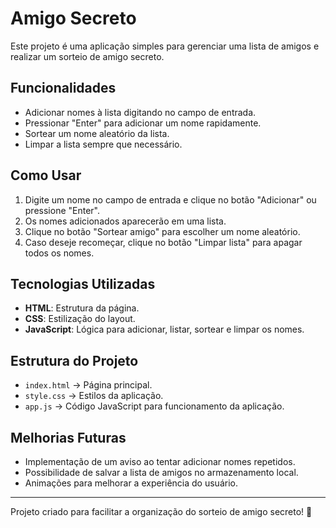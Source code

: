 # Amigo Secreto

Este projeto é uma aplicação simples para gerenciar uma lista de amigos e realizar um sorteio de amigo secreto.

## Funcionalidades
- Adicionar nomes à lista digitando no campo de entrada.
- Pressionar "Enter" para adicionar um nome rapidamente.
- Sortear um nome aleatório da lista.
- Limpar a lista sempre que necessário.

## Como Usar
1. Digite um nome no campo de entrada e clique no botão "Adicionar" ou pressione "Enter".
2. Os nomes adicionados aparecerão em uma lista.
3. Clique no botão "Sortear amigo" para escolher um nome aleatório.
4. Caso deseje recomeçar, clique no botão "Limpar lista" para apagar todos os nomes.

## Tecnologias Utilizadas
- **HTML**: Estrutura da página.
- **CSS**: Estilização do layout.
- **JavaScript**: Lógica para adicionar, listar, sortear e limpar os nomes.

## Estrutura do Projeto
- `index.html` → Página principal.
- `style.css` → Estilos da aplicação.
- `app.js` → Código JavaScript para funcionamento da aplicação.

## Melhorias Futuras
- Implementação de um aviso ao tentar adicionar nomes repetidos.
- Possibilidade de salvar a lista de amigos no armazenamento local.
- Animações para melhorar a experiência do usuário.

---
Projeto criado para facilitar a organização do sorteio de amigo secreto! 🎉

